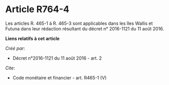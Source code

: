 # Article R764-4

Les articles R. 465-1 à R. 465-3 sont applicables dans les îles Wallis et Futuna dans leur rédaction résultant du décret n°
2016-1121 du 11 août 2016.

**Liens relatifs à cet article**

_Créé par_:

  - Décret n°2016-1121 du 11 août 2016 - art. 2

_Cite_:

  - Code monétaire et financier - art. R465-1 (V)

